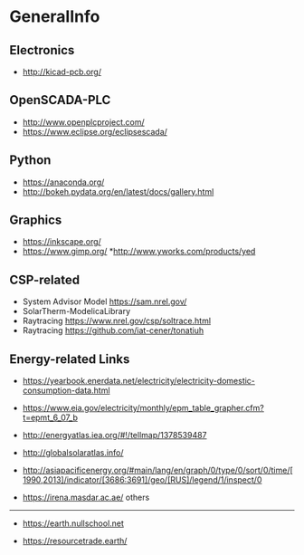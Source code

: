 # GeneralInfo


Electronics
--------------------
* http://kicad-pcb.org/


OpenSCADA-PLC
---------------
* http://www.openplcproject.com/
* https://www.eclipse.org/eclipsescada/

Python
----------------
* https://anaconda.org/
* http://bokeh.pydata.org/en/latest/docs/gallery.html



Graphics
----------------
* https://inkscape.org/
* https://www.gimp.org/
*http://www.yworks.com/products/yed

CSP-related
----------------
* System Advisor Model  https://sam.nrel.gov/
* SolarTherm-ModelicaLibrary  
* Raytracing   https://www.nrel.gov/csp/soltrace.html
* Raytracing https://github.com/iat-cener/tonatiuh


Energy-related Links 
----------------

* https://yearbook.enerdata.net/electricity/electricity-domestic-consumption-data.html
* https://www.eia.gov/electricity/monthly/epm_table_grapher.cfm?t=epmt_6_07_b

* http://energyatlas.iea.org/#!/tellmap/1378539487
* http://globalsolaratlas.info/

* http://asiapacificenergy.org/#main/lang/en/graph/0/type/0/sort/0/time/[1990,2013]/indicator/[3686:3691]/geo/[RUS]/legend/1/inspect/0

* https://irena.masdar.ac.ae/
others
-----------------------

* https://earth.nullschool.net

* https://resourcetrade.earth/
